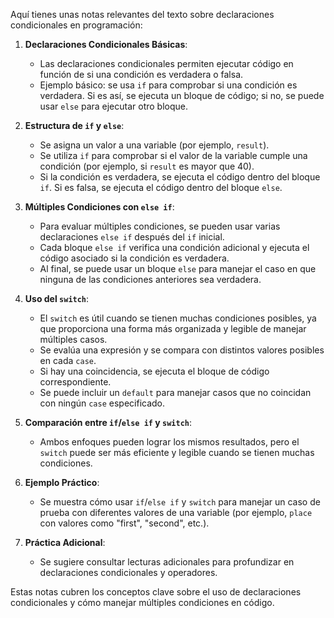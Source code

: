 Aquí tienes unas notas relevantes del texto sobre declaraciones condicionales en programación:

1. **Declaraciones Condicionales Básicas**:
   - Las declaraciones condicionales permiten ejecutar código en función de si una condición es verdadera o falsa.
   - Ejemplo básico: se usa `if` para comprobar si una condición es verdadera. Si es así, se ejecuta un bloque de código; si no, se puede usar `else` para ejecutar otro bloque.

2. **Estructura de `if` y `else`**:
   - Se asigna un valor a una variable (por ejemplo, `result`).
   - Se utiliza `if` para comprobar si el valor de la variable cumple una condición (por ejemplo, si `result` es mayor que 40).
   - Si la condición es verdadera, se ejecuta el código dentro del bloque `if`. Si es falsa, se ejecuta el código dentro del bloque `else`.

3. **Múltiples Condiciones con `else if`**:
   - Para evaluar múltiples condiciones, se pueden usar varias declaraciones `else if` después del `if` inicial.
   - Cada bloque `else if` verifica una condición adicional y ejecuta el código asociado si la condición es verdadera.
   - Al final, se puede usar un bloque `else` para manejar el caso en que ninguna de las condiciones anteriores sea verdadera.

4. **Uso del `switch`**:
   - El `switch` es útil cuando se tienen muchas condiciones posibles, ya que proporciona una forma más organizada y legible de manejar múltiples casos.
   - Se evalúa una expresión y se compara con distintos valores posibles en cada `case`.
   - Si hay una coincidencia, se ejecuta el bloque de código correspondiente.
   - Se puede incluir un `default` para manejar casos que no coincidan con ningún `case` especificado.

5. **Comparación entre `if`/`else if` y `switch`**:
   - Ambos enfoques pueden lograr los mismos resultados, pero el `switch` puede ser más eficiente y legible cuando se tienen muchas condiciones.

6. **Ejemplo Práctico**:
   - Se muestra cómo usar `if`/`else if` y `switch` para manejar un caso de prueba con diferentes valores de una variable (por ejemplo, `place` con valores como "first", "second", etc.).

7. **Práctica Adicional**:
   - Se sugiere consultar lecturas adicionales para profundizar en declaraciones condicionales y operadores.

Estas notas cubren los conceptos clave sobre el uso de declaraciones condicionales y cómo manejar múltiples condiciones en código.